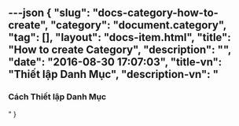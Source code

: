 ---json
{
    "slug": "docs-category-how-to-create",
    "category": "document.category",
    "tag": [],
    "layout": "docs-item.html",
    "title": "How to create Category",
    "description": "",
    "date": "2016-08-30 17:07:03",
    "title-vn": "Thiết lập Danh Mục",
    "description-vn": "<h3>Cách Thiết lập Danh Mục</h3>"
}
---

